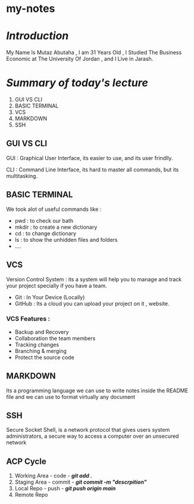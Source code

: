 # **my-notes**


# *Introduction*
My Name Is Mutaz Abutaha , I am 31 Years Old , I Studied The Business Economic at The University Of Jordan , and I Live in Jarash.

# *Summary of today's lecture*
1. GUI VS CLI
2. BASIC TERMINAL
3. VCS
3. MARKDOWN
4. SSH

## GUI VS CLI 
GUI : Graphical User Interface, its easier to use, and its user frindlly.

CLI : Command Line Interface, its hard to master all commands, but its multitasking.

## BASIC TERMINAL 
We took alot of useful commands like :
- pwd : to check our bath 
- mkdir : to create a new dictionary
- cd : to change dictionary 
- ls : to show the unhidden files and folders
- ....

## VCS
Version Control System : its a system will help you to manage and track your project specially if you have a team.

- Git : In Your Device (Locally)
- GitHub : Its a cloud you can upload your project on it , website.

### VCS Features :
- Backup and Recovery
- Collaboration the team members
- Tracking changes 
- Branching & merging
- Protect the source code

## MARKDOWN 
Its a programming language we can use to write notes inside the README file and we can use to format virtually any document


## SSH
Secure Socket Shell, is a network protocol that gives users system administrators, a secure way to access a computer over an unsecured network

## ACP Cycle
1. Working Area - code - ***git add .*** 
2. Staging Area - commit - ***git commit -m "descrpition"***
3. Local Repo - push - ***git push  origin main***
4. Remote Repo 
